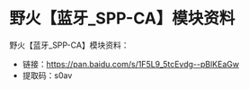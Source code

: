 # 野火【蓝牙_SPP-CA】模块资料
野火【蓝牙_SPP-CA】模块资料：
* 链接：https://pan.baidu.com/s/1F5L9_5tcEvdg--pBlKEaGw 
* 提取码：s0av 